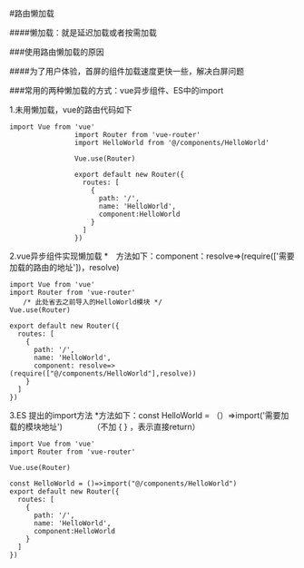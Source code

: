 
#路由懒加载

####懒加载：就是延迟加载或者按需加载

###使用路由懒加载的原因

####为了用户体验，首屏的组件加载速度更快一些，解决白屏问题

###常用的两种懒加载的方式：vue异步组件、ES中的import

1.未用懒加载，vue的路由代码如下
```
import Vue from 'vue'
                import Router from 'vue-router'
                import HelloWorld from '@/components/HelloWorld'

                Vue.use(Router)

                export default new Router({
                  routes: [
                    {
                      path: '/',
                      name: 'HelloWorld',
                      component:HelloWorld
                    }
                  ]
                })
```
2.vue异步组件实现懒加载
*　方法如下：component：resolve=>(require(['需要加载的路由的地址'])，resolve)
```
import Vue from 'vue'
import Router from 'vue-router'
　　/* 此处省去之前导入的HelloWorld模块 */
Vue.use(Router)

export default new Router({
  routes: [
    {
      path: '/',
      name: 'HelloWorld',
      component: resolve=>(require(["@/components/HelloWorld"],resolve))
    }
  ]
})
```
3.ES 提出的import方法
*方法如下：const HelloWorld = （）=>import('需要加载的模块地址')
　　　　（不加 { } ，表示直接return）
```
import Vue from 'vue'
import Router from 'vue-router'

Vue.use(Router)

const HelloWorld = ()=>import("@/components/HelloWorld")
export default new Router({
  routes: [
    {
      path: '/',
      name: 'HelloWorld',
      component:HelloWorld
    }
  ]
})
```